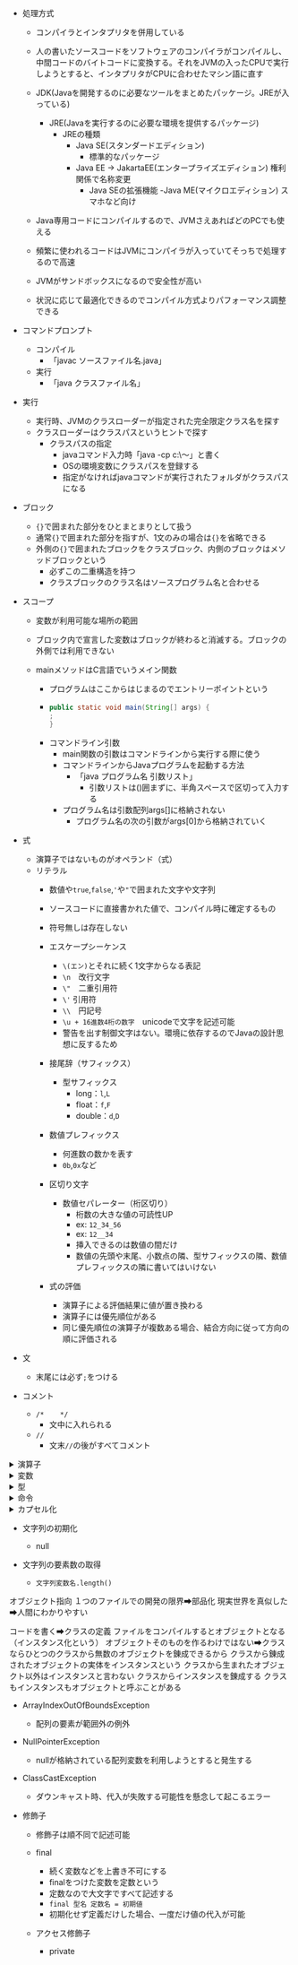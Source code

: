 
- 処理方式
  - コンパイラとインタプリタを併用している
  - 人の書いたソースコードをソフトウェアのコンパイラがコンパイルし、中間コードのバイトコードに変換する。それをJVMの入ったCPUで実行しようとすると、インタプリタがCPUに合わせたマシン語に直す
  - JDK(Javaを開発するのに必要なツールをまとめたパッケージ。JREが入っている)
    - JRE(Javaを実行するのに必要な環境を提供するパッケージ)
      - JREの種類
        - Java SE(スタンダードエディション)
          - 標準的なパッケージ
        - Java EE → JakartaEE(エンタープライズエディション) 権利関係で名称変更
          - Java SEの拡張機能
        -Java ME(マイクロエディション) スマホなど向け

  - Java専用コードにコンパイルするので、JVMさえあればどのPCでも使える
  - 頻繁に使われるコードはJVMにコンパイラが入っていてそっちで処理するので高速
  - JVMがサンドボックスになるので安全性が高い
  - 状況に応じて最適化できるのでコンパイル方式よりパフォーマンス調整できる

- コマンドプロンプト
  - コンパイル
    - 「javac ソースファイル名.java」
  - 実行
    - 「java クラスファイル名」

- 実行
  - 実行時、JVMのクラスローダーが指定された完全限定クラス名を探す
  - クラスローダーはクラスパスというヒントで探す
    - クラスパスの指定
      - javaコマンド入力時「java -cp c:\～」と書く
      - OSの環境変数にクラスパスを登録する
      - 指定がなければjavaコマンドが実行されたフォルダがクラスパスになる

- ブロック
  - `{}`で囲まれた部分をひとまとまりとして扱う
  - 通常`{}`で囲まれた部分を指すが、1文のみの場合は`{}`を省略できる
  - 外側の`{}`で囲まれたブロックをクラスブロック、内側のブロックはメソッドブロックという
    - 必ずこの二重構造を持つ
    - クラスブロックのクラス名はソースプログラム名と合わせる

- スコープ
  - 変数が利用可能な場所の範囲
  - ブロック内で宣言した変数はブロックが終わると消滅する。ブロックの外側では利用できない

  - mainメソッドはC言語でいうメイン関数
    - プログラムはここからはじまるのでエントリーポイントという
    - ```Java
      public static void main(String[] args) {
      ;
      }
      ```
    - コマンドライン引数
      - main関数の引数はコマンドラインから実行する際に使う
      - コマンドラインからJavaプログラムを起動する方法
        - 「java プログラム名 引数リスト」
          - 引数リストは()囲まずに、半角スペースで区切って入力する
      - プログラム名は引数配列args[]に格納されない
        - プログラム名の次の引数がargs[0]から格納されていく
        

- 式
  - 演算子ではないものがオペランド（式）
  - リテラル
    - 数値や`true`,`false`,`'`や`"`で囲まれた文字や文字列
    - ソースコードに直接書かれた値で、コンパイル時に確定するもの
    - 符号無しは存在しない

    - エスケープシーケンス
      - `\(エン)`とそれに続く1文字からなる表記
      - `\n`　改行文字
      - `\"`　二重引用符
      - `\'` 引用符
      - `\\`　円記号
      - `\u + 16進数4桁の数字`　unicodeで文字を記述可能
      - 警告を出す制御文字はない。環境に依存するのでJavaの設計思想に反するため

    - 接尾辞（サフィックス）
      - 型サフィックス
        - long：`l`,`L`
        - float：`f`,`F`
        - double：`d`,`D`
 
    - 数値プレフィックス
      - 何進数の数かを表す
      - `0b`,`0x`など
       
    - 区切り文字
      - 数値セパレーター（桁区切り）
        - 桁数の大きな値の可読性UP
        - ex: `12_34_56`
        - ex: `12__34`
        - 挿入できるのは数値の間だけ
        - 数値の先頭や末尾、小数点の隣、型サフィックスの隣、数値プレフィックスの隣に書いてはいけない

    - 式の評価
      - 演算子による評価結果に値が置き換わる
      - 演算子には優先順位がある
      - 同じ優先順位の演算子が複数ある場合、結合方向に従って方向の順に評価される

- 文
  - 末尾には必ず`;`をつける

- コメント
  - `/*    */`
    - 文中に入れられる
  - `//       `
    - 文末`//`の後がすべてコメント
   

<details>
<summary>演算子</summary>
  
- 算術演算子
   - 左右の数値オペランドを使って四則計算を行う演算子
     
| 演算子 | 機能 | 優先順位 | 評価の方向 | 評価の例 |
| ---- | ---- | ---- | ---- | ---- |
| + | 加算 | 5 | 左 → 右 | 3 + 5 →8 |
| - | 減算 | 5 | 左 → 右 | 10 - 3 → 7 |
| * | 乗算 | 4 | 左 → 右 | 3 * 2 → 6 |
| / | 除算 | 4 | 左 → 右 | 3.2 / 2 → 1.6  9 / 2 → 4 |
| % | 剰余 | 4 | 左 → 右 | 9 % 2 → 1 |

- 文字列結合演算子
    | コード | 結果 | 起きていること |
    |----|----|----|
    | "文字列" + 10 | 文字列10 | 10が文字列の末尾に連結され、10までの文字列になる |
    | 10 + 10 + "文字列" | 20文字列 | 先に10 + 10が計算され、文字列が連結される |
    | "文字列" + 10 + 'a' | 文字列10a | 文字列に10とaが順に連結されて全体が文字列になる |
    | "文字列" + 10 + 10 | 文字列1010 | 文字列に10と10が順に連結され全体が文字列になる |
    | "文字列" + (10 + 10) | 文字列20 | ()がついているので先に10 + 10が計算され、20が文字列に連結され全体が文字列になる |
    | 'a' + 10 + 10 | 117 | aの文字コードの数字が97で、一文字はint型の文字コードとなるので、97 + 10 + 10されてintの117が出力される |

- 代入演算子
   - `=`演算子
     - 右辺を左辺に代入
     - 優先順位 15
     - 左 ← 右 結合
     - `a = 10` → `a`(中身は10）

- 複合代入演算子
    | 演算子 | 機能 | 優先順位 | 結合 |
    |----|----|----|----|
    | += | 左辺と右辺を加算して左辺に代入 | 15 | 左 ← 右 |
    | -= | 左辺と右辺を減算して左辺に代入 | 15 | 左 ← 右 |
    | *= | 左辺と右辺を乗算して左辺に代入 | 15| 左 ← 右 |
    | /= | 左辺と右辺を除算して左辺に代入 | 15 | 左 ← 右 |
    | %= | 左辺と右辺を除算し、その余りを左辺に代入 | 15 | 左 ← 右 |
    | += | 左辺の後に右辺を連結して代入 | 15 | 左 ← 右 |

- インクリメント/デクリメント演算子
    | 演算子 | 機能 | 優先順位 | 結合 |
    |----|----|----|----|
    | ++ | 値を1増やす | 1 | 左 → 右 |
    | -- | 値を1減らす | 1 | 左 → 右 |
    
- 文字列結合演算子

- 関係演算子
  - `==`
    - 左辺と右辺が等しい
  - `!=`
    - 左辺と右辺が異なる
  - `>`
    - 左辺が右辺より大きい
  - `<`
    - 左辺が右辺より小さい
  - `>=`
    - 左辺が右辺より大きいか等しい
  - `<=`
    - 左辺が右辺より小さいか等しい

- 論理演算子
  - `&&`
    - 左辺と右辺両方の評価が`true`なら、`true`
  - `||`
    - 左辺か右辺どちらか一方でも`true`なら、`true`
  - `!` (否定演算子)
    - `!`に続く条件式に合っていなければ`true`

 - 短絡評価（ショートサーキット）
   - `&&`は左辺が`false`なら右辺の評価は行わない
   - `||`は左辺が`true`なら右辺の評価は行わない

 - 両辺を必ず評価する論理演算子
   - `&`, `|`
     - `&`と`|`がそれぞれひとつずつであれば、短絡評価を行わず、両辺を評価する

- .（ドット）演算子
  - 「～の」という意味
  - クラスやオブジェクトのメンバ（メソッドなど）にアクセスする
    - ex: `CalcLogic.tasu();`
  - パッケージの指定
    - ex: `import java.util.Sccaner;`
    

</details>

<details>
<summary>変数</summary>
	
- 変数宣言
  - `型名 変数名;`
  - ex: `int a;`
  - 宣言時に代入して初期化が可能
    - `型名 変数名 = 値;`
  
- 変数名
  - 変数など自分でつける名前
  - 1文字目
    - 小文字と大文字の英字、`_(アンダーバー)`、`$(ドル)`
  - 2文字目
    - 1文字目のものに加え、数字
  - 予約語は不可
  - Java8までは`_(アンダーバー)`のみの変数名が利用可能だったが現在は不可
  - 慣習的には、変数名の1文字目は小文字にする。ただし、複数の単語をつなげて変数名にする場合は2つ目以降の単語の先頭を大文字にする

  - 変数を初期化せずコンパイルするとエラーになる
  - フィールド変数は初期化しなくても`0`が入る

</details>

<details>
<summary>型</summary>
	
- 基本型(プリミティブ型)
  - 整数型
    - 整数型
      - int
        - 整数のデフォルトはint
        - 4バイト
  
      - short
        - 1バイト
        
      - long
        - 8バイト
        
      - byte
        - 1バイト
        
    - 小数型
      - double
        - 実数のデフォルトはdouble
          - 8バイト
          
      - float
        - 4バイト
        
    - 文字
      - char
      - `''`(シングルクォーテーション)で囲む
        - 1文字**2バイト**
        
    - 真偽値
      - boolean
        - `true`か`false`を返す
        - 処理系によるが1バイトが多い
        
- 参照型
  - null
    - 参照型変数に代入可能
    - どこも参照していない状態にする
    - `null`を代入してどこも参照していない状態にすることを「参照を切る」という
      

  - クラス型
    - クラスを定義すると、そのクラスから生まれたインスタンスを代入する変数の型が利用可能になる
    - ex: Heroクラスを定義すると、`Hero h;`として、Hero型変数hを定義できる
    - 変数hはHeroクラス内のメンバが利用可能になる

- 型変換
  - 小さい型から大きい型に変換する際は明示しなくても自動でやってくれる
  - 大きい型から小さい型に変換する際は明示しないとエラーになる
  - ex:
  ```java
     double a = 5.3;
     int b = a; // 「bの値は"5"にならない。エラーになる」
  ```
    - byte型とshort型の変数にint型を代入することは、実害のない範囲で例外的に認められている
       
  - キャスト演算子
    - 変数の前に(型名)を記述すると、`()`内の型に変換する
    - ex: :`int a = (int)3.2;`
    - instanceof演算子
      - 安全にキャストできるか判定しながらキャストする演算子
      - `変数 instanceof 型名 キャスト後格納変数名`（テストに出ない）
      - 可能ならtrueが返る
      - キャスト後格納変数名を省略するとキャスト可能かの判定のみ行う（テストに出ない）
      - ex: `c instanceof SuperHero h`
        - cの中身がSuperHeroと見なして大丈夫ならhにSuperHero型にキャストして代入する
      - 判定とキャストを分ける場合（テストに出るのはこっち）
	    - ex:
```java
   if (c instanceof SuperHero) {  // cの中身をSuperHeroと見なして大丈夫なら
   SuperHero = h (SuperHero)c;    // cをSuperHeroと見なせ！
   h.fly();
   }
```

  - 演算時の自動型変換
    - 異なる型で演算を行うと、意味的に大きな型に統一されてから演算される
    - byte < short < int < long < float < double

  - byteとshortの演算時強制型変換
    - 演算時も強制的にint型に変換される
    - byte型のb1とb2を足す場合`byte a = b1 + b2`ではなく`int a = b1 + b2`とする

  - 文字列を含む演算時の型変換
    - 片方のオペランドがString型なら、もう一方もString型に変換してから連結する

</details>

<details>
<summary>命令</summary>

- 命令実行の文
  - `呼び出す命令の名前(引数);`
  - `java.util.Scanner(System.in).nextInt()`
    - `java.util.` ➡ 「java.utilパッケージの」
    - `Scanner(Systm.in).` ➡ 「Scannerクラスの」
    - `nextInt()` ➡ 「nextIntメソッド」

<details>
<summary>API</summary>

- Application Programming Interface
- Javaの標準提供されるパッケージ群
- APIのパッケージ名は「java.」または「javax.（Jakartaに移管後はjakarta.）」からはじまる

<details>
<summary>java.baseモジュール</summary>

<details>
<summary>java.lang</summary>

- 基本のクラス群
- 暗黙の継承
  - `extends`で親クラスを指定しなければ、`java.lang.Object`を親クラスとして継承したと見なされる
  - すべてのクラスはどれもザックリ見れば`Object`
  - 引数にObject型を用いるとどんなインスタンスでも渡せるメソッドも作れる

- Strinig
  - String型もクラスだが、特別扱いされているため、`""`で囲むことでインスタンスを作成できる
  - 1文字("A")でも可

  - 文字列プール
    - `String s = "こんにちは"`と書くと、文字列プール（コンスタントプール）に保存される
    - 同じ文字列を使おうとすると、新しく作るのではなく、すでにある文字列を探して同じものを参照する

  - new演算子でStringクラスのインスタンスを作成
    `String s = new Sering("こんにちは");`
    - この場合、ヒープ領域に格納される
    - この場合に他の文字列を連結すると、最初に作られた"こんにちは"が"こんにちはJava"に書き換えられるのではなく、"こんにちは"というオブジェクトはメモリにあるまま、新たに"こんにちはJava"というオブジェクトがメモリに増えてしまう

  - テキストブロック
    - 改行の多い文字列で直感的に記述する方法
    - 2つの`"""`で囲まれた文字列を表記したままの文字列情報として解釈される
    - 開始の`"""`の後ろには文字列情報を書いてはならず、すぐに改行しなければならない
    - 2つの`"""`の空いたの各行のうち、最も左側に文字を記述した部分を複数行リテラルの左端と見なす
    - 2つの`"""`内の各行の左端までの空間と、後ろの`"""`の前の空間はスペースかタブかどちらかに統一すると実行結果が揃う

- equals()
  - `==`は同一性
    - 同じアドレスを指しているかどうか
  - `equals`は同値性
    - 同じ内容かどうかを比較。同じアドレスでなくてもよい
      


</details>

<details>
<summary>java.util</summary>

- 便利なクラス群
	
</details>

<details>
<summary>java.math</summary>

 - 数学に関するクラス群
   
</details>

<details>
<summary>java.net</summary>

- ネットワーク通信に関するクラス群
  
</details>

<details>
<summary>java.io</summary>

- データ処理するためのクラス群

- println
  画面に出力して改行
- print
  画面に出力（改行はしない）
  
</details>
	
- System.out.
  標準出力という意味


- キーボードからの入力を受け取る
  - `String str = new java.util.Scanner(System.in).nextLine();`
    - nextLine()は文字列
  - `int n = new java.util.Scanner(System.in).nextInt();`
    - nextInt()は整数
    - 整数しか読み取らないので、改行文字が残ってしまう。nextInt()の次にnextLine()をしようとすると止まってしまうので、改行文字を吐き出させるためにnextLine()をnextInt()の次に入れないといけない。`Scanner呼び出し変数名.nextLine();`と書く。
    - 使い終わったら`Scanner呼び出し変数名.close();`して閉じるのが推奨される
  - Scanner
    - やや遅い
    - 自動変換(nextInt()など)
    - 簡単な標準入力に
    
  - BufferedReader
    - 高速
    - 自動変換できない
    - Integer.parseInt()で自分で変換が必要
    - 大量のデータやファイル処理に向いている

- equals
  - 文字列を比較するにはこの関数がいる
  - `文字列型の変数.equals(比較相手の文字列)`

- Math.max()
  - `Math.max(引数1, 引数2)`
  - 引数2つを比較して大きい方の数値が返却される
    
- 文字列を数値に変換する
  - Integer.parseInt(str)
    - 整数に変換
  - Double.prseDouble(str)
    - 小数に変換
    ```Java
       String c = "30";
	   System.out.println(Intrger.parseInt(c));
    ```
    - 上記コードも実現可能だが、Double型のcを再利用できないので、再利用したい場合は別で変数をとる
    ```Java
       String c = "30";
       int n = Interger.parseInt(age);
       System.out.println(n);
    ```

- Random()
  - Randomメソッドを呼び出す
    - ex: `int r = new java.util.Random().nextInt(90);`
      - 以下の書き方と同じ
         - ex:
         ```java
            import java.util.Random;
            Random random = new Random();
            int r = random.nextInt(90);
         ```
		
    - MathクラスのRandomメソッドでも可能
	  - ex: `int r = (int)(Math.random()*90);`
      - double型しか返らない
        
    - `nextInt(90)`の場合、0～89が返る。
       1から90にしたい場合は`nextInt(90) + 1`にする
	   
</details>
</details>

<details>
<summary>制御構文</summary>

- 条件式
  - 条件式は、評価結果が`true`または`false`になるものでなければならない
  - 文字列の比較は`文字列型の変数.equals(比較相手の文字列)`で行う
  - 条件式内に`=`を使用するのは推奨されない

  - 論理演算子を用いた条件式
    - 2つ以上の条件を組み合わせられる
    - ex : `if (a > b && c == 5) {…`

- if文
  - ```Java
       boolean a = true;
       if (a == true) {
         /* 中略 */ ;
      　} else {
         /* 中略 */ ;
        }
    ```
  - if構文の種類
    - if-else構文
      - 通常の、`if`の条件式に当てはまれば`if`の中の文を、当てはまらなければ`else`の中の文を実行する
    - if構文
      - `if`の条件式に当てはまらなければ何もしない場合、`else`を省略できる
    - if-else if-else構文
      - `false`のとき更に別の条件で分岐させる

- (伝統的でない)switch文
  - 条件式には整数（byte, short, int）、String, char型が使用可能
  - 定数でも変数でもいい
  - ラベルには定数のみ使用可能。コードに直接書かれた文字列も使用可能
  - `switch`の直後の条件式は変数名を書く
  - `case`の直後には値を書き、その直後には`-> {処理内容}`を記述する
  - `default -> {処理内容}`の部分は条件に合致しないときの処理が不要な場合は省略可能
  - 値は複数設定できる
  - 値の`case`に`break`がなくても下の`case`に続くことはない
  - breakがあってもいい
  - ex :
  ```java
     int a = 1;
     switch (a) {
       case 1, 2 -> {
         System.out.println("x");
       }
       case 3 -> {
         System.out.println("y");
       }
       case 4, 5 -> {
         System.out.println("z");
       }
     }
  ```
  - 伝統的なswitch文
    - `case`の次の値の後に`:`をつける
    - `-> {}`は使わない
    - `case`内の文の最後に`break;`を置くとその`case`内の文の処理が終わるとswitch文を抜け出す
    - `break;`を置かなかった場合、下の`case`も続けて実行される
      - 複数の値を1つの`case`に設定するときは<br>
        `case 1, 2:`もしくは<br>
      ```Java
         case 1:
         case 2:
      ```
        と記述する
        
      - ex :
      ```Java
         int a = 1;
         switch (a) {
         　case 1, 2:
             System.out.println("x");
             break;
           case 3:
             System.out.println("y");
             break;
           case 4, 5:
             System.out.println("z");
         } 
      ```
  - switch式
    - 変数にswitch文全体を代入することで、変数を引用したとき、switch文の結果が変数に代入される
    - defaultは省略可能だが、変数に代入する際は必須
    - 伝統的なswitch文は使えない
    - ```Java
         String s = switch (a) {
           case 1 -> "w";
           case 2 -> "x";
           case 3 -> "y";
           default -> "z";
         };
         System.out.println("a");
      ```
      

| 種類           | 書き方                                              | 条件値                         | ラベル                      | 複数の値      | break            | default           |
|----------------|-----------------------------------------------------|-------------------------------|-----------------------------|---------------|------------------|-------------------|
| switch文       | `switch () { case 1 -> { ... } }`                   | byte, short, int, char, String, enum | 定数(変数でない文字列,finalつき,クラス定数,enumも可) | `case 1, 2 ->` | **なくても下のcaseは実行されない<br>あってもエラーにはならない** | `default -> { ... }`<br>**なくてもよい** |
| 伝統的switch文 | `switch () { case 1: ... break; }`                  | byte, short, int, char, String, enum | 定数(変数でない文字列,finalつき,クラス定数,enumも可) | `case 1, 2:`   | **ないと下のcaseも実行される** | `default:` または `default :`<br>**なくてもよい** |
| switch式       | `String a = switch () { case 1 -> "..."; ... }`     | byte, short, int, char, String, enum | 定数(変数でない文字列,finalつき,クラス定数,enumも可) | `case 1, 2 ->` | **使用不可**         | **必ずいる**<br>**(enumの値を網羅しているときのみ不要)** |

      
- while文
  - `while ()`の`()`内の条件式が`true`の間、直後の`{}`で囲まれたブロック部分を繰り返し実行する
  - ```Java
       boolean a = true;
       while (a == true) {
         /* 中略 */ ;
       }
    ```

- do-while文
  - 最初に一度は必ず実行する
  - ex :
  ```Java
     do {
       a--;
     } while (a < 5);
  ```

- for文
  - 決まった回数だけ繰り返す
  - 必ずしも繰り返し条件や繰り返し時処理に利用した変数を、繰り返し条件でも使わなければならないわけではない
  - 繰り返し条件式内の各文は省略可能
      - ex: `for (;;)`
  - ex :
  ```Java
     for (int i = 0; i < 10; i++) {
       System.out.println("ABC");
     }
  ```

- 制御構造のネスト（入れ子）
  - ```Java
       for (int i = 1; i < 10; i++) {
	     for (int j = 1;  j < 10; j++) {
    ```

- 繰り返しの中断
  - break文
  - continue文
    
</details>

<details>
<summary>配列</summary>

- 配列は参照渡しなので、同じ実体を共有する

- 配列の宣言
  - `型名[] 変数名`

- 要素の作成と代入
  - `配列変数名 = new 型名[要素数];`
  - ex: `a = new int[5];`

- 配列の宣言と要素の作成を同時に行う
  - `型名[] 配列変数名 = new 型名[要素数];`
  - ex: `int[] a = new int[5];`

- 配列の作成と初期化
  - `型名[] 配列変数名 = new 型名[] {値1, 値2...};`または
  - ex: `int[] a = new int[] {10, 20...};`
  - `型名[] 配列変数名 = {値1, 値2...};`でも可
  - ex: `int[] a = {10, 20...};`

- 配列のメモリ
  - 配列変数と要素はメモリ上の別の場所に格納される。配列変数には先頭要素のアドレスが代入される

- 参照
  - 配列変数名を記述すると「この配列の実体のアドレスは○○です」と返す
  - メモリ上のアドレスを代入する変数を参照型という
  - array[n]としたとき、配列arrayからarray[0]のアドレスを見つけ、そこからn個後ろの区画を読み書きする

- 配列の代入
  - 別の配列に配列を代入すると同じ配列を参照するので、片方を変更するともう片方も変わる

- 配列を別の配列にコピーする
  - Arrays.copyOf()
    - `型名[] コピー先配列名 = Arrays.copyOf(コピー元配列名, コピーしたい要素数);`
    - ex: `int[] copied = Arrays.copyOf(original, original.length);`
    - 要素数を増やすことも可能。その場合、追加分の要素番号の値はデフォルト値になる
  - System.arraycopy()
    - 同じサイズでしかコピーできない
    - コピー範囲を細かく指定可能
    - `System.arraycopy(コピー元配列名, コピー元のコピー開始位置要素番号, コピー先配列名, コピー先のコピー開始位置要素番号, 長さ)`
        ```Java
           int[] original = {10, 20, 30, 40, 50};
           int[] copied = new int[3];
           System.arraycopy(original, 1, copied, 0, 3);
           // コピー先配列出力 20, 30, 40
        ```
    - Arrays.copyOf()より高速

- ガベージコレクション
  - 自動的にどの変数からも参照されなくなったメモリを片付けてくれる仕組み
  - 対象はヒープ領域（動的なメモリ管理を行う場所）
    
- 配列の長さを調べる
  - `配列変数名. length`
    
- 拡張for文
  - 配列の要素を順番に参照する
  - ```Java
       for (型名 任意の変数名 : 配列変数名) {
         ;
       }
    ```
  - ex:
  ```Java
     for (int value : scores) {
       ;
     }
  ```

- 多次元配列
  - 2次元配列の宣言
    - `型名[][]配列変数名 = new 型名[外側の配列の要素数][内側の配列の要素数];`
  - 三次元配列の宣言と要素の代入
  ```java
     int[][][] array = new int[2][][];
     array[0] = new int[3][];           // 0番目のブロックに3行			
     array[0][0] = new int[4];          // 0行目に4列			
     array[0][1] = new int[2];          // 1行目に2列			
     array[0][2] = new int[5];          // 2行目に5列			
			
     array[1] = new int[2][];           // 1番目のブロックに2行			
     array[1][0] = new int[1];          // 0行目に1列			
     array[1][1] = new int[3];          // 1行目に3列			
  ```

  - 多次元配列は[]をどこにつけてもよい
    - `int array[][][];`
    - `int array[][][];`
    - `int[] array[][];`

    - `int[][][] i = {{{1, 2, 3}, {4, 5, 6}, {7, 8, 9}}};`
    - `int[] j[][] = {{{10, 20, 30}, {40, 50, 60}, {70, 80, 90}}};`

  - 一番外側以外の配列の要素数は後から代入可能
    ```java
       int[][] array = new int[2][];
       array[0] = new int[2];
       array[1] = new int[3];
    ```
    
  - 2次元配列の要素の利用
    - `配列変数名[外側の配列の要素番号][内側の配列の要素番号]`

  - ジャグ配列
    - 内側の配列の要素数が一律でない配列
  ```java
     int[][] array = new int[3][];
     array[0] = new int[2];
     array[1] = new int[3];
     array[2] = new int[4];
  ```
  
</details>

<details>
<summary>メソッド</summary>

- 各メソッドの順序は自由。必ずmainメソッドから開始し、mainメソッドの上に他のメソッドが書かれていても、下に書かれていてもどちらでもmainメソッド内で呼び出されていれば問題ない
- `public`はそのパッケージ内でのみ使う場合はつけなくてよい

- メソッドの定義
  - ```Java
       public static void メソッド名() {
         ;
       }
    ```

- メソッドの呼び出し
  - `メソッド名()`

- staticメソッド
  - インターフェースを作らなくても使える

- privateメソッド
  - インターフェース内でだけ使えるメソッド
    

- return文
  - メソッド内でreturn文を記述するとそこでメソッドは終了するので、その後ろの処理は行われない
    
  - メソッドの戻り値
  - 条件分岐すれば複数のreturnが使える
    - 引数なしで戻り値のあるメソッド
      - ```Java
           ～double getAvg() {
             double avg = score /20;
             return avg;
           }

           ～main() {
             double num = h1.getAvg();～
           ```
- オーバーロード（多重定義）
  - 同じ名前のメソッドを定義すること
  - 引数の型が異なるか、引数の数が異なる場合、同じ名前のメソッドを作れる
  - 引数は同じで、戻り値の型だけ異なるものは定義できない
  - シグネチャ
    - メソッド宣言に記述するメソッド名、引数の個数、型、並び順の情報（戻り値の型は含まない）

  - コンストラクタ
    - クラスのインスタンスが生成された直後に自動的に実行される
    - クラス名と完全に同じ名前にしないといけない
      - `public クラス名と同じ名前()`
    - 戻り値はなし、`void`も書かない
    - 引数を渡すことはできる
      - Mainメソッドでインスタンスを生成する際`クラス名 インスタンス変数名 = new クラス名(実引数1, 実引数2...);`とする
    - 原則、コンストラクタは初期化させる処理のみ書く
      
    - デフォルトコンストラクタ
      - クラスに一つもコンストラクタが定義されていないとき自動的にコンパイル時に追加される
      - 引数なし、処理内容なし
      - クラスは必ずインスタンス化の際、何らかのコンストラクタを実行すると決まっている
      - そのため、すべてのクラスは最低でも一つ以上のコンストラクタを持っていないといけない
      - 一つもコンストラクタが定義されていないときのみデフォルトコンストラクタが追加されるので、コンストラクタを何か定義すると、デフォルトコンストラクタは追加されなくなる
      - そのため、引数を持つコンストラクタのみを定義すると、引数なしでインスタンスを生成することができなくなってしまう
        
    - コンストラクタもオーバーロードができる
      - 二つ以上のコンストラクタを作成すると、シグネチャに一致するコンストラクタが一つだけ動作する

    - ほかのコンストラクタを呼び出す
      - `this(引数);`
      - コンストラクタの先頭に書くこと
      - mainメソッドでの指示のシグネチャと一致するコンストラクタに飛んだあと、そのコンストラクタに`this(引数)`とある場合は、その引数を持って、シグネチャに当てはまるほかのコンストラクタを探し、呼び出される

    - 親クラスのコンストラクタ
      - すべてのコンストラクタは、親クラスのコンストラクタを呼び出さなければならないと決められている
      - 親クラスのコンストラクタを呼び出すコードが書かれなかった場合は、コンパイラが自動的に引数なしの親クラスのコンストラクタを呼び出す
      - 親クラスのコンストラクタに、引数を持つものしかない場合、コンパイラが自動的に引数なしのコンストラクタを呼び出そうとするので、必ず`super(引数);`と指定する
      - 自クラスの他のコンストラクタと親クラスのコンストラクタを両方指定したいとき
        - `this()`と`super()`は両方先頭行に書かないといけないので並列不可
        - この場合、自クラスの他のコンストラクタを呼び出す（`this()`を書く）側のコンストラクタには、`super()`は書かない
        - `this()`で呼び出された側のコンストラクタに`super()`を書けば、Weapon(String name, int attack) ➡ Weapon(String name) ➡ Item(name)と連鎖していく

  - mainメソッド
    - 引数を渡さなくても、要素数0の配列がつくられる
    - `args.lengs`と記述すると0が返ってくる
    - 要素数0なので配列には何も入っていない。args[0]は0ではない。nullでもない。ArrayIndexOutOfBoundsExceptionがスローされる

</details>

<details>
<summary>クラス</summary>

- コードを書く➡クラスの定義
- ファイルをコンパイルするとオブジェクトとなる（インスタンス化という）
- オブジェクトそのものを作るわけではない➡クラスならひとつのクラスから無数のオブジェクトを錬成できるから
- クラスから錬成されたオブジェクトの実体をインスタンスという
  - クラスから生まれたオブジェクト以外はインスタンスと言わない
  - クラスからインスタンスを錬成する
- クラスもインスタンスもオブジェクトと呼ぶことがある


- クラス図
  - クラス名、属性（フィールド）、操作（メソッド）を一覧にする書き方
  - UMLで定められている図

- メンバ
  - フィールドとメソッドのこと

- フィールド
  - なんの属性を持っているか
  - クラスブロック内に宣言された変数
  - フィールドに宣言された変数は`0`で初期化される

  - フィールドへの値の代入
    - `インスタンス変数名.フィールド名 = 値;`
    - ex: `h.hp = 100;`
  - 定数フィールド
    - フィールド宣言の先頭に`final`をつけると値を書き替えられない定数フィールドとなる
    - 定数フィールドはすべて大文字が推奨される

  - 初期化ブロック(初期化子)
    - コンストラクタより先に実行される名前のないブロック
    - 複数のコンストラクタに共通する処理を実行
    - ひとつのクラスに複数列記可能。上から順に処理される
    
    - インスタンス初期化子
      - インスタンスが生成されるたびにこのブロック内の処理が行われる
      - `{ 処理内容 }`
    - クラス初期化子（静的初期化ブロック）
      - クラスがはじめてロードされたときに一回だけ実行
      - `static { 処理内容 }`
    - 実行のタイミング
      - 子クラスに初期化ブロックがある場合
        1. superクラスのコンストラクタ呼び出し
        2. 初期化ブロック
        3. 子クラスのコンストラクタ 

  - has-aの関係
    - あるクラスが別のクラスをフィールドとして利用している関係

- インターフェース
  - 抽象度が高い抽象クラスを特別扱いする
  - インターフェースの条件
    - すべてのメソッドが抽象メソッドである
    - 基本的に、フィールドをひとつも持たない
      - 定数(public static finalがついたフィールド）だけは宣言可能
        - その場合、public static finalは省略可能
          - つまりインターフェース内でフィールドを宣言すると、自動的に public static finalが補われ、定数を宣言したことになる
  - `public interface インターフェース名 { ... }`
    - ex:
      
```java
   public interface Creature {
       public abstract void run();
   }
```

  - インターフェースに宣言されたメソッドは自動的にpublicかつabstractになるので省略可能
    - ex:
```java
   public interface Creature {
       void run();
```
   - public以外の修飾子は使用不可

- defaultメソッド
  - インターフェースが持てるメソッドは、原則として処理内容を持たない抽象メソッドに限るが、例外的にdefaultをつけて宣言する処理内容の実装されたメソッドの定義は可能
  - 継承先でオーバーライドされなかった場合、自動的にデフォルト実装として定めた処理内容でオーバーライドされたものとみなされる
  - `default 戻り値の型 メソッド名(引数リスト) { 処理のデフォルト実装 }`

  - implements
    - インターフェースを継承して子クラスを定義する場合
    - `public class クラス名 implements インターフェース名 { ... }`

  - 多重継承
    - 通常、親クラスを複数持つことはできないが、インターフェースであれば、特別に多重継承が可能
    - 親クラスが2つあると、同じ名前のメソッドを複数継承してしまう可能性がある。しかしインターフェースであれば必ずインターフェースを継承したクラスはそのメソッドをオーバーライドするので、そのような事故を防げる
    - インターフェースの多重継承の構文
      - `public class クラス名 implements 親インターフェース名1, 親インターフェース名2,... { ... }`

　- インターフェースからインターフェースへの継承
 	- `public interface インターフェース名 extends 親インターフェース名 { ... }`
  	- 複数のインターフェースを継承したインターフェースを生成する
   	  - インターフェースの多重継承も可能
	    - `public interface インターフェース名 extends 親インターフェース名1, 親インターフェース名2... { ... }`

- 親クラスからの継承とインターフェースの実装を同時に行う
  - `public class クラス名 extends 親クラス implements 親インターフェース名1, 親インターフェース名2, ... { ... }`

- implementsとextendsの使い分け
| 継承元 | 継承先 | キーワード | 継承元の数 |
|---|---|---|---|
| クラス | クラス | extends | 1つ |
| インターフェース | クラス | implements | 1つ以上 |
| インターフェース | インターフェース | extends | 1つ以上 |

  
</details>

- インスタンス
  - 宣言
    - `クラス型名 変数名;`
    - ex: `Hero h1;`
  - インスタンスを生成して代入
    - `変数名 = new クラス型名();`
    - ex: `h1 = new Hero();`
  - インスタンスはnew演算子を使った数だけしか錬成されない
    - `Hero h2`として`h2 = h1`としても、h1を別のところから参照できる変数が増えただけで、Heroクラスのインスタンス自体はh1の一個のみである
  - 同じクラスから生まれても、異なるインスタンス
  - 同じパッケージの、別のソースファイルのクラスはクラス名のみで呼び出せる


- UML
  - 統一モデリング言語
  - オブジェクト指向の設計に使用する図の書き方の統一規格

- パッケージ
  - クラスを分類する仕組み
  - クラスをパッケージに所属させる
    - `package 所属させたいパッケージ名;`
    - これをソースコードの先頭に記述する
  - パッケージ名は一般的に小文字にする。ドットで区切ったパッケージ名も多く使われる
  - パッケージ内に階層関係はない
  - どのパッケージにも属していないクラスを「デフォルトパッケージ」「無名パッケージ」という
    - デフォルトパッケージ以外のパッケージからは参照できない
    - コンパイルエラーになる
  - 完全限定クラス名
    - パッケージに入れたクラスは、パッケージ名も書かないと指定できなくなる
    - パッケージ名を先頭につけた完全なクラス名のことを完全限定クラス名、完全修飾クラス名、略してFQCNという
    - 同じパッケージ内で他のクラスを呼び出す際は、クラス名のみでいいが、完全限定クラス名を使用してもエラーにはならない
    - `パッケージ名.クラス名`
  - インポート
    - 一度クラスやパッケージをインポートすればそのコード内で長い入力をせずに済む
    - `import パッケージ名.*;`
      - パッケージ内のすべてのクラスをインポートする
    - `import パッケージ名.クラス名;`
      - クラスをインポートする
  - 名前空間
    - パッケージが異なれば同じクラス名を使ってよい

- JARファイル
  - 複数のクラスファイルをひとつにまとめるファイル形式
  - ZIPファイルのようなアーカイブファイル

- this.
  - 「自分自身のインスタンスの」という意味
  - クラスから作られたクラスの実体、インスタンスのみを指せる

<details>
<summary>継承</summary>

- 既存のクラスを元に、メソッドや変数を追加したクラスを作ること
- - `final`がついたクラスは継承できない
- コンストラクタは継承しない
  
- スーパークラス
  - 親クラス
    
- サブクラス
  - 子クラス

- サブクラスの定義

```java
   public class サブクラス名 extends スーパークラス名 {
     スーパークラスとの差分となるメンバ
   }
```

- オーバーライド
  - 子クラスで親クラスのメソッドを再定義すること
  - 条件
    - 戻り値の型、メソッド名、引数の型と形がすべて同じであること
    - 子クラス内で定義し直せば上書きされる
  - フィールドをオーバーライドすることは滅多にないので、親クラスと同名のフィールドを子クラスにつけないこと

- 親クラスから見て、子クラスを複数定義することも可能
- 孫クラスや曾孫クラスも定義することも可能
- 多重継承は不可
  - 子クラスから見て、親クラスはひとつだけしか持てない
- 子クラスは親クラスを取り込んでいるだけで、親クラスのメソッドがなくなるわけではない

- super
  - 今よりひとつ内側のインスタンス部分を指す予約語
  - 親インスタンス部分のフィールドを利用
    -`super.フィールド名`
  - 親インスタンス部分のメソッドを呼び出す
    - `super.メソッド名(引数)`
    - ex:
```java
   class PoisonMatango extends Matango {
   ...
   public void attack(Hero h) { // 親クラスのMatangoクラスにもるメソッド
       super.attack(h); // 親クラスの内容を引き継ぐ
       ... // 子クラスでの追加部分
```

  - 祖父母インスタンス部分へのアクセス方法はない
 
- is-aの関係
  - 子クラスは親クラスの一種である
  - 便利でも文法的に問題がなくても、子クラスが親クラスの一種としたとき違和感がある場合は継承してはならない
  - 特化
    - 子クラスほど特殊で具体的なものになること
  - 汎化
    - 親クラスほど抽象的で曖昧なものになること

- 抽象メソッド
  - 何もしないメソッド
  - 現時点では何をするかを確定できないメソッド
  - 実装内容を持たないメソッドのことを抽象メソッドという
  - `public abstract 戻り値の型 メソッド名(引数リスト);`
  - 文末に`;`
    - 処理内容が未定なので`{}`をつけない
  - 抽象メソッドを持つクラスを抽象クラスと呼び`abstract`をつける
    - `public abstract class クラス名{ ... }`
    - インスタンス化しようとするとコンパイルエラー
    - 親クラスのメンバはすべて継承
      - オーバーライドして設計図（抽象メソッド）を完成させる
      - オーバーライドしなければ抽象クラスになる
    - 抽象クラスを継承したとき、子クラスは親クラスのすべてのメンバを継承しなければならないので、抽象メソッドも継承しなければならない。抽象メソッドをオーバーライドし忘れるとエラーメッセージが出る
  - 実装
    - 未定だったメソッドの内容が確定すること

 
</details>

<deteils>
<summary>多態性（ポリモーフィズム）</summary>

- 「あるものをザックリ捉える」ことで様々なメリットが享受できる機能

- インスタンス化の多態性
  - 左辺と右辺を別の型を指定できる
  - この場合、中身は本当はSuperHeroだが、Characterとして捉える
  - ex: `Character c = new SperHero();`
  - 親クラス = 子クラスは可能
  - 親族じゃないクラス、子クラス = 親クラスは不可
  - 絵に描いてみて嘘にならない代入は可能
  - 左辺（箱の型）に抽象クラスを使用可能
    - 抽象クラスやインターフェースはインスタンス化できないが、箱の型にならできる

  - 中身のクラスのメソッドも、箱の型が使えないメソッドだと使えない
    - コンピューターは中身の型の名前を忘れ、箱の型としてしか捉えられなくなる
  - ただし、箱と中身両方に存在するメソッドを実行する場合、中身のメソッドが実行される

  - 別のクラスの変数を配列にまとめられる
    - インスタンス化する宣言の左辺を統一すれば同じ配列に入れられる
    - ex:
```java
   Character[] c = new Character[3];
   c[0] = new Hero();
   c[1] = new Thief();
   c[2] = new Wizard();
```
 
</details>

<details>
<summary>カプセル化</summary>

- メンバへのアクセス制御レベル
  
| 制限レベル | 名称 | 指定方法 | アクセスを許可する範囲 |
|---|---|---|---|
| 制限が厳しい | private | private | 自分自身のクラスのみ |
|     ↓       | package private | (何も書かない) | 自分と同じパッケージに属するクラス |
|     ↓       | protected | protected | 自分と同じパッケージに属するか、自分を継承した子クラス |
| 制限が緩い | public | public | すべてのクラス|

- クラスへのアクセス制御
| 制限レベル | 名称 | 指定方法 | アクセスを許可する範囲 |
|---|---|---|---|
| 厳しい | package private | (何も書かない) | 自分と同じパッケージに属するクラス |
| 緩い | public | public | すべてのクラス |

- フィールドのアクセス制御
  - `アクセス修飾子 フィールド宣言;`
- メソッドのアクセス制御
  - `アクセス修飾子 メソッド宣言 { ... }`
- クラスは特別な理由がない限り`public`で修飾するのが一般的
- クラス宣言の前には`public`をつけるのが基本だが、`public`をつけないと、そのクラスへのアクセスは同一パッケージに属するクラスのみ許可される
  - 中のメソッドが`public`でもクラス自体が`public`でなければアクセス不可
  - `package private`クラスの特徴
    - クラス名はソースファイル名と異なってもよい
    - 1つのソースファイルに複数のクラスを宣言してもよい
    - 1つのファイルに1つの`public class`
    - `package private`クラスであればいくつあってもよい
    - 1つの`public`クラスと複数の`package private`クラスでもよい
      
- フィールドはすべて`private`、メソッドはすべて`public`にとりあえずして、クラス内でしか利用しないメソッドは`private`にしていく
- フィールドを`private`にすると、外からアクセスできなくなるのでは？
  ➡ そのクラスのメソッドを経由して操作可能
     ex: クラス a ➡✖ クラス b の private フィールド ba
         クラス a ➡〇 クラス b の bb メソッド ➡〇 クラス b の フィールド ba
  - メソッド経由じゃないとフィールドが触れないなら、他クラスのフィールドを参照できないのでは？
    - フィールド値を取り出す/代入するだけのメソッド
      - 一般的にgetter / setterと呼ばれる
      - getterとsetterの総称をアクセサという
      - `get + 対象のフィールドの名称`をキャメルケースで記述する
      - ex:
```java
   public class Hero {
     private String name;
     ...
     public String getName() {
       return this.name;
     }
   }
```

- カプセル化とデータ隠蔽
  - カプセル化
    - フィールドとそれを操作するメソッドが対象
    - `private`によってデータは隠して
    - `public`によって外部にはメソッドを入口として提供すること
    - データと機能をクラスの中にひとまとめにすること
  - データ隠蔽
    - カプセル化に必要なもの
    - 対象をフィールドとして`private`をつけて外部から直接触れなくする

  - 情報隠蔽
    - プログラミングのルールというより、もっと大きな設計思想
    - 「内部の仕組みは見せず、外部には使い方（インターフェース）だけを公開する」

 - 静的メンバ
  - 静的フィールドと静的メソッド（クラスメソッド）がある
  - クラスに紐づく
  - インスタンスを生成しなくても共有可能
  - フィールドに`static`をつけるのは、`public static final`として定数を共有する目的で利用されるのが一般的
  - クラス変数の宣言
    - `static int money`
  - クラス変数へのアクセス
    - `クラス名.静的フィールド名`
  - クラスメソッドの宣言
    - `static void attack()`
  - クラスメソッド呼び出し
    - 同パッケージ内
      - `クラス名 クラスメソッド名()`
      - インポートなしで呼び出せる
    - 別パッケージ
      - インポートしないと呼び出せない
```java
   import パッケージ名 クラス名;
   クラス名 クラスメソッド名();
```
  - 静的メンバのインポート
    - `import static パッケージ名.クラス名.静的メンバ名;`
      - 静的メンバ名の代わりに`*`を指定すると、そのクラスに属するすべての静的メンバが対象になる
      - 
</details>

- 文字列の初期化
  - null

- 文字列の要素数の取得
  - `文字列変数名.length()`
  

</details>

オブジェクト指向
１つのファイルでの開発の限界➡部品化
現実世界を真似した➡人間にわかりやすい

コードを書く➡クラスの定義
ファイルをコンパイルするとオブジェクトとなる（インスタンス化という）
オブジェクトそのものを作るわけではない➡クラスならひとつのクラスから無数のオブジェクトを錬成できるから
クラスから錬成されたオブジェクトの実体をインスタンスという
クラスから生まれたオブジェクト以外はインスタンスと言わない
クラスからインスタンスを錬成する
クラスもインスタンスもオブジェクトと呼ぶことがある

- ArrayIndexOutOfBoundsException
  - 配列の要素が範囲外の例外

- NullPointerException
  - nullが格納されている配列変数を利用しようとすると発生する

- ClassCastException
  - ダウンキャスト時、代入が失敗する可能性を懸念して起こるエラー

- 修飾子
  - 修飾子は順不同で記述可能
  - final
    - 続く変数などを上書き不可にする
    - finalをつけた変数を定数という
    - 定数なので大文字ですべて記述する
    - `final 型名 定数名 = 初期値`
    -  初期化せず定義だけした場合、一度だけ値の代入が可能

  - アクセス修飾子
    - private
